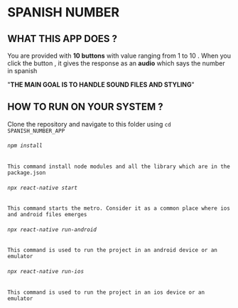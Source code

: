 # SPANISH NUMBER

## WHAT THIS APP DOES ?
You are provided with **10 buttons** with value ranging from 1 to 10 .
When you click the button , it gives the response as an **audio** which says the number in spanish
  
  "**THE MAIN GOAL IS TO HANDLE SOUND FILES AND STYLING**"

## HOW TO RUN ON YOUR SYSTEM ?

Clone the repository and
navigate to this folder using ``cd SPANISH_NUMBER_APP``

###### ``npm install``
	
	This command install node modules and all the library which are in the package.json 
	
	
###### ``npx react-native start``

	This command starts the metro. Consider it as a common place where ios and android files emerges
	
	
###### ``npx react-native run-android``

	This command is used to run the project in an android device or an emulator
	

###### ``npx react-native run-ios``

	This command is used to run the project in an ios device or an emulator
	
	
	

